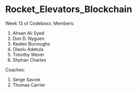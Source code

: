 # Rocket_Elevators_Blockchain

Week 13 of Codeboxx:
Members:
1. Ahsan Ali Syed
2. Don D. Nyguen 
3. Kealen Burroughs
4. Olaolu Adetula
5. Timothy Wever
6. Shphan Charles

Coaches:
1. Serge Savoie
2. Thomas Carrier
